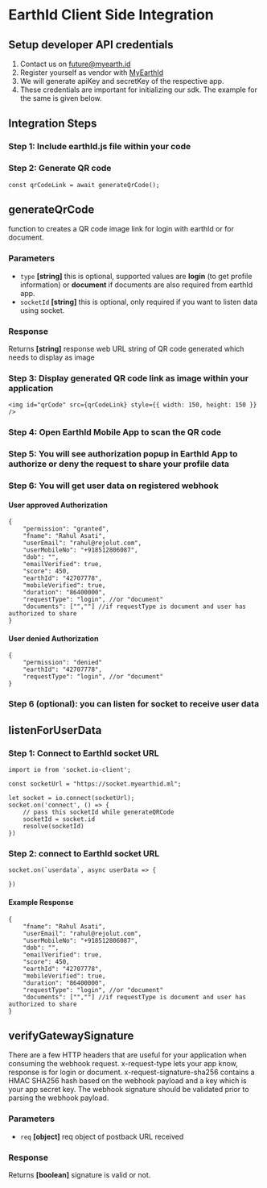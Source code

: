 # EarthId Client Side Integration

## Setup developer API credentials
  1. Contact us on future@myearth.id
  2. Register yourself as vendor with [MyEarthId](https://www.myearth.id)
  3. We will generate apiKey and secretKey of the respective app.
  4. These credentials are important for initializing our sdk. The example for the same is given below.

## Integration Steps

### Step 1: Include earthId.js file within your code

### Step 2: Generate QR code
```
const qrCodeLink = await generateQrCode();
```

## generateQrCode

function to creates a QR code image link for login with earthId or for document.

### Parameters

-   `type` **[string]** this is optional, supported values are **login** (to get profile information) or **document** if documents are also required from earthId app.
- `socketId` **[string]** this is optional, only required if you want to listen data using socket.

### Response
Returns **[string]** response web URL string of QR code generated which needs to display as image

### Step 3: Display generated QR code link as image within your application
```
<img id="qrCode" src={qrCodeLink} style={{ width: 150, height: 150 }} />
```

### Step 4: Open EarthId Mobile App to scan the QR code

### Step 5: You will see authorization popup in EarthId App to authorize or deny the request to share your profile data

### Step 6: You will get user data on registered webhook

#### User approved Authorization
```
{
    "permission": "granted",
    "fname": "Rahul Asati",
    "userEmail": "rahul@rejolut.com",
    "userMobileNo": "+918512806087",
    "dob": "",
    "emailVerified": true,
    "score": 450,
    "earthId": "42707778",
    "mobileVerified": true,
    "duration": "86400000",
    "requestType": "login", //or "document"
    "documents": ["",""] //if requestType is document and user has authorized to share
}
```
#### User denied Authorization
```
{
    "permission": "denied"
    "earthId": "42707778",
    "requestType": "login", //or "document"
}
```

### Step 6 (optional): you can listen for socket to receive user data

## listenForUserData

### Step 1: Connect to EarthId socket URL

```
import io from 'socket.io-client';

const socketUrl = "https://socket.myearthid.ml";

let socket = io.connect(socketUrl);
socket.on('connect', () => {
    // pass this socketId while generateQRCode
    socketId = socket.id
    resolve(socketId)
})

```

### Step 2: connect to EarthId socket URL

```
socket.on(`userdata`, async userData => {
    
})
```

#### Example Response
```
{
    "fname": "Rahul Asati",
    "userEmail": "rahul@rejolut.com",
    "userMobileNo": "+918512806087",
    "dob": "",
    "emailVerified": true,
    "score": 450,
    "earthId": "42707778",
    "mobileVerified": true,
    "duration": "86400000",
    "requestType": "login", //or "document"
    "documents": ["",""] //if requestType is document and user has authorized to share
}
```

## verifyGatewaySignature

There are a few HTTP headers that are useful for your application when consuming the webhook request. x-request-type lets your app know, response is for login or document. x-request-signature-sha256 contains a HMAC SHA256 hash based on the webhook payload and a key which is your app secret key. The webhook signature should be validated prior to parsing the webhook payload.

### Parameters
-   `req` **[object]** req object of postback URL received

### Response
Returns **[boolean]** signature is valid or not.
